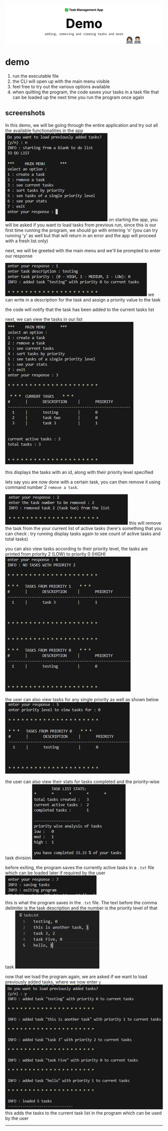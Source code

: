 ![banner](assets/demo%20banner.png)

# demo
1. run the executable file
2. the CLI will open up with the main menu visible
3. feel free to try out the various options available
4. when quitting the program, the code saves your tasks in a task file that can be loaded up the next time you run the program once again

## screenshots
In this demo, we will be going through the entire application and try out all the available functionalities in the app
![pic1](assets/screenshots/1.JPG)
on starting the app, you will be asked if you want to load tasks from previous run, since this is our first time running the program, we should go with entering 'n' (you can try running 'y' as well but that will return in an error and the app will proceed with a fresh list only)

next, we will be greeted with the main menu and we'll be prompted to enter our response

![p2](assets/screenshots/2-addTask.JPG)
we can write in a description for the task and assign a priority value to the task

the code will notify that the task has been added to the current tasks list

next, we can view the tasks in our list
![p3](assets/screenshots/3-displayTasks.JPG)

this displays the tasks with an id, along with their priority level specified

lets say you are now done with a certain task, you can then remove it using command number 2 `remove a task`.

![p4](assets/screenshots/4-removeTask.JPG)
this will remove the task from the your current list of active tasks (here's something that you can check : try running display tasks again to see count of active tasks and total tasks)

you can also view tasks according to their priority level, the tasks are printed from priority 2 (LOW) to priority 0 (HIGH)
![p5](assets/screenshots/5-viewTasksByPriority.JPG)

the user can also view tasks for any single priority as well as shown below
![p6](assets/screenshots/6-viewSpecificPriorityTasks.JPG)

the user can also view their stats for tasks completed and the priority-wise task division
![p7](assets/screenshots/7-taskStats.JPG)

before exiting, the program saves the currently active tasks in a `.txt` file which can be loaded later if required by the user
![p8](assets/screenshots/8-exit.JPG)

this is what the program saves in the `.txt` file. The text before the comma delimiter is the task description and the number is the priority level of that task
![p9](assets/screenshots/9-tasksSavedInFile.JPG)

now that we load the program again, we are asked if we want to load previously added tasks, where we now enter `y`
![p10](assets/screenshots/10-loadSavedTasksFromFile.JPG)
this adds the tasks to the current task list in the program which can be used by the user

---